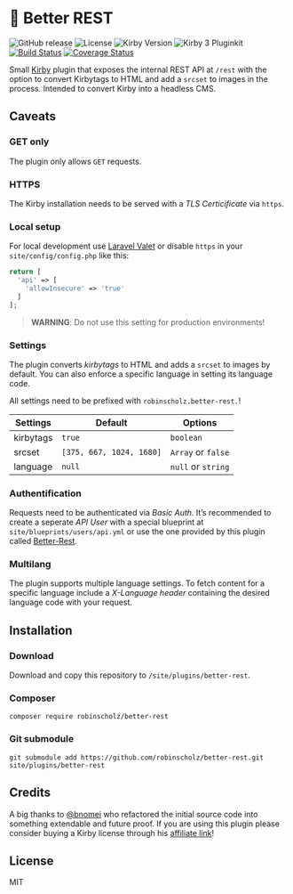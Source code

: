 # 🤝 Better REST

![GitHub release](https://img.shields.io/github/release/robinscholz/better-rest.svg?maxAge=900) ![License](https://img.shields.io/github/license/mashape/apistatus.svg) ![Kirby Version](https://img.shields.io/badge/Kirby-3-black.svg) ![Kirby 3 Pluginkit](https://img.shields.io/badge/Pluginkit-YES-cca000.svg) [![Build Status](https://travis-ci.com/robinscholz/better-rest.svg?branch=master)](https://travis-ci.com/robinscholz/better-rest) [![Coverage Status](https://coveralls.io/repos/github/robinscholz/better-rest/badge.svg?branch=master)](https://coveralls.io/github/robinscholz/better-rest?branch=master)

Small [Kirby](https://getkirby.com) plugin that exposes the internal REST API at `/rest` with the option to convert Kirbytags to HTML and add a `srcset` to images in the process. Intended to convert Kirby into a headless CMS.

## Caveats

### GET only
The plugin only allows `GET` requests.

### HTTPS
The Kirby installation needs to be served with a _TLS Certicificate_ via `https`.

### Local setup
For local development use [Laravel Valet](https://laravel.com/docs/master/valet) or disable `https` in your `site/config/config.php` like this:

``` php
return [
  'api' => [
    'allowInsecure' => 'true'
  ]
];
```
> **WARNING**: Do not use this setting for production environments!

### Settings

The plugin converts _kirbytags_ to HTML and adds a `srcset` to images by default. You can also enforce a specific language in setting its language code.

All settings need to be prefixed with `robinscholz.better-rest.`!

| Settings  | Default                  | Options            |
| --------- | ------------------------ | ------------------ |
| kirbytags | `true`                   | `boolean`          |
| srcset    | `[375, 667, 1024, 1680]` | `Array` or `false` |
| language  | `null`                   | `null` or `string` |

### Authentification
Requests need to be authenticated via _Basic Auth_. It’s recommended to create a seperate _API User_ with a special blueprint at `site/blueprints/users/api.yml` or use the one provided by this plugin called [Better-Rest](https://github.com/robinscholz/better-rest/blob/master/blueprints/users/betterrest.yml).

### Multilang
The plugin supports multiple language settings. To fetch content for a specific language include a _X-Language header_ containing the desired language code with your request.

## Installation

### Download
Download and copy this repository to `/site/plugins/better-rest`.

### Composer 
```
composer require robinscholz/better-rest
```

### Git submodule
```
git submodule add https://github.com/robinscholz/better-rest.git site/plugins/better-rest
```

## Credits
A big thanks to [@bnomei](https://github.com/bnomei) who refactored the initial source code into something extendable and future proof. If you are using this plugin please consider buying a Kirby license through his [affiliate link](https://a.paddle.com/v2/click/1129/35731?link=1170)!

## License
MIT
